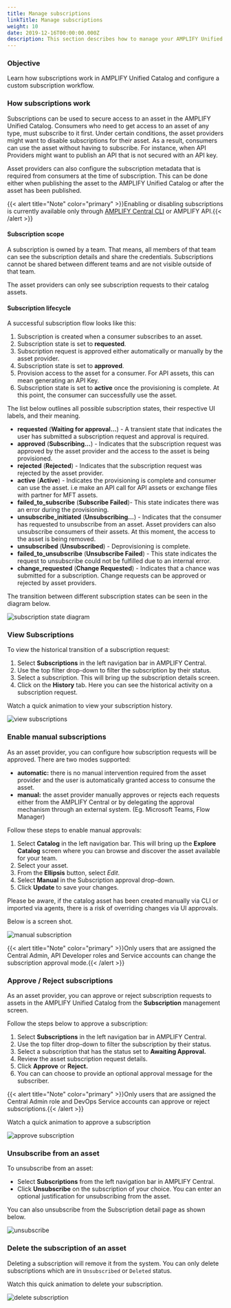 ```yaml
---
title: Manage subscriptions
linkTitle: Manage subscriptions
weight: 10
date: 2019-12-16T00:00:00.000Z
description: This section describes how to manage your AMPLIFY Unified Catalog subscriptions
---
```

### Objective

Learn how subscriptions work in AMPLIFY Unified Catalog and configure a custom subscription workflow.

### **How subscriptions work**

Subscriptions can be used to secure access to an asset in the AMPLIFY Unified Catalog. Consumers who need to get access to an asset of any type, must subscribe to it first. Under certain conditions, the asset providers might want to disable subscriptions for their asset. As a result, consumers can use the asset without having to subscribe. For instance, when API Providers might want to publish an API that is not secured with an API key.

Asset providers can also configure the subscription metadata that is required from consumers at the time of subscription. This can be done either when publishing the asset to the AMPLIFY Unified Catalog or after the asset has been published.

{{< alert title="Note" color="primary" >}}Enabling or disabling subscriptions is currently available only through [AMPLIFY Central CLI](https://axway-open-docs.netlify.app/docs/central/cli_central/) or AMPLIFY API.{{< /alert >}}

#### Subscription scope

A subscription is owned by a team. That means, all members of that team can see the subscription details and share the credentials. Subscriptions cannot be shared between different teams and are not visible outside of that team.

The asset providers can only see subscription requests to their catalog assets.

#### Subscription lifecycle

A successful subscription flow looks like this:

1. Subscription is created when a consumer subscribes to an asset.
2. Subscription state is set to **requested**.
3. Subscription request is approved either automatically or manually by the asset provider.
4. Subscription state is set to **approved**.
5. Provision access to the asset for a consumer. For API assets, this can mean generating an API Key.
6. Subscription state is set to **active** once the provisioning is complete. At this point, the consumer can successfully use the asset.

The list below outlines all possible subscription states, their respective UI labels, and their meaning.

* **requested** (**Waiting for approval...**) - A transient state that indicates the user has submitted a subscription request and approval is required.
* **approved** (**Subscribing...**) - Indicates that the subscription request was approved by the asset provider and the access to the asset is being provisioned.
* **rejected** (**Rejected**) - Indicates that the subscription request was rejected by the asset provider.
* **active** (**Active**) - Indicates the provisioning is complete and consumer can use the asset. i.e make an API call for API assets or exchange files with partner for MFT assets.
* **failed_to_subscribe** (**Subscribe Failed**)- This state indicates there was an error during the provisioning.
* **unsubscribe_initiated** (**Unsubscribing...**) - Indicates that the consumer has requested to unsubscribe from an asset. Asset providers can also unsubscribe consumers of their assets. At this moment, the access to the asset is being removed.
* **unsubscribed** (**Unsubscribed**) - Deprovisioning is complete.
* **failed_to_unsubscribe** (**Unsubscribe Failed**) - This state indicates the request to unsubscribe could not be fulfilled due to an internal error.
* **change_requested** (**Change Requested**) - Indicates that a chance was submitted for a subscription. Change requests can be approved or rejected by asset providers.

The transition between different subscription states can be seen in the diagram below.

![subscription state diagram](/Images/catalog/api-subscription-state-diagram.png "Subscription state diagram")

### View Subscriptions

To view the historical transition of a subscription request:

1. Select **Subscriptions** in the left navigation bar in AMPLIFY Central.
2. Use the top filter drop-down to filter the subscription by their status.
3. Select a subscription. This will bring up the subscription details screen. 
4. Click on the **History** tab. Here you can see the historical activity on a subscription request.

Watch a quick animation to view your subscription history.

![view subscriptions](/Images/catalog/view_subscriptions.gif "view subscriptions")

### Enable manual subscriptions

As an asset provider, you can configure how subscription requests will be approved. There are two modes supported:

* **automatic:** there is no manual intervention required from the asset provider and the user is automatically granted access to consume the asset.
* **manual:** the asset provider manually approves or rejects each requests either from the AMPLIFY Central or by delegating the approval mechanism through an external system. (Eg. Microsoft Teams, Flow Manager)

Follow these steps to enable manual approvals:

1. Select **Catalog** in the left navigation bar. This will bring up the **Explore Catalog** screen where you can browse and discover the asset available for your team.
2. Select your asset.
3. From the **Ellipsis** button, select *Edit*.
4. Select **Manual** in the Subscription approval drop-down.
5. Click **Update** to save your changes.

Please be aware, if the catalog asset has been created manually via CLI or imported via agents, there is a risk of overriding changes via UI approvals.

Below is a screen shot.

![manual subscription](/Images/catalog/manual_subscription.png "Manual subscription")

{{< alert title="Note" color="primary" >}}Only users that are assigned the Central Admin, API Developer roles and Service accounts can change the subscription approval mode.{{< /alert >}}

### Approve / Reject subscriptions

As an asset provider, you can approve or reject subscription requests to assets in the AMPLIFY Unified Catalog from the **Subscription** management screen.

Follow the steps below to approve a subscription:

1. Select **Subscriptions** in the left navigation bar in AMPLIFY Central.
2. Use the top filter drop-down to filter the subscription by their status.
3. Select a subscription that has the status set to **Awaiting Approval.**
4. Review the asset subscription request details.
5. Click **Approve** or **Reject.**
6. You can can choose to provide an optional approval message for the subscriber.

{{< alert title="Note" color="primary" >}}Only users that are assigned the Central Admin role and DevOps Service accounts can approve or reject subscriptions.{{< /alert >}}



Watch a quick animation to approve a subscription

![approve subscription](/Images/catalog/approved_subscription.gif "Approve subscription")



### Unsubscribe from an asset

To unsubscribe from an asset:

* Select **Subscriptions** from the left navigation bar in AMPLIFY Central.
* Click **Unsubscribe** on the subscription of your choice. You can enter an optional justification for unsubscribing from the asset.

You can also unsubscribe from the Subscription detail page as shown below.

![unsubscribe](/Images/catalog/unsubscribe_asset.gif "Unsubscribe from an asset")

### Delete the subscription of an asset

Deleting a subscription will remove it from the system. You can only delete subscriptions which are in `Unsubscribed` or `Deleted` status.

Watch this quick animation to delete your subscription.

![delete subscription](/Images/catalog/delete_subscription.gif "Delete subscription")